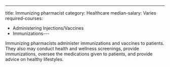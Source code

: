 ---
title: Immunizing pharmacist
category: Healthcare
median-salary: Varies
required-courses:
  - Administering Injections/Vaccines
  - Immunizations---

Immunizing pharmacists administer immunizations and vaccines to patients. They also may conduct health and wellness screenings, provide immunizations, oversee the medications given to patients, and provide advice on healthy lifestyles.
